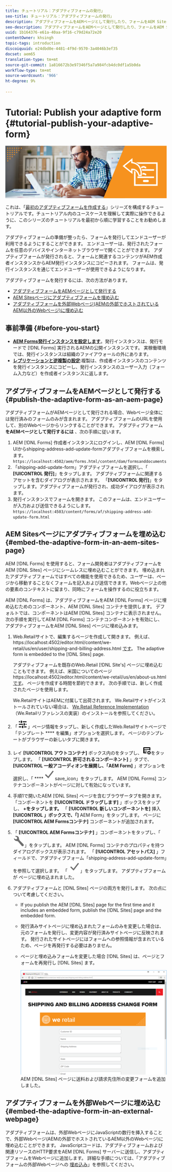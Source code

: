 ```yaml
---
title: チュートリアル：アダプティブフォームの発行」
seo-title: チュートリアル：アダプティブフォームの発行」
description: アダプティブフォームをAEMページとして発行したり、フォームをAEM Sitesページに埋め込んだり、アダプティブフォームを外部Webページに埋め込んだりする
seo-description: アダプティブフォームをAEMページとして発行したり、フォームをAEM Sitesページに埋め込んだり、アダプティブフォームを外部Webページに埋め込んだりする
uuid: 1b164376-e61a-40aa-9f16-c79d24a72e20
contentOwner: khsingh
topic-tags: introduction
discoiquuid: e24dbd0e-4481-4f9d-9570-3a4046b3ef35
docset: aem65
translation-type: tm+mt
source-git-commit: 1a816672b3e97346f5a7a984fcb4dc0df1a5b0da
workflow-type: tm+mt
source-wordcount: '966'
ht-degree: 9%

---
```



# Tutorial: Publish your adaptive form {#tutorial-publish-your-adaptive-form}

![](do-not-localize/13-publish-your-adaptive-form-small.png)

これは、「[最初のアダプティブフォームを作成する](https://helpx.adobe.com/experience-manager/6-3/forms/using/create-your-first-adaptive-form.html)」シリーズを構成するチュートリアルです。チュートリアル内のユースケースを理解して実際に操作できるように、このシリーズのチュートリアルを最初から順に学習することをお勧めします。

アダプティブフォームの準備が整ったら、フォームを発行してエンドユーザーが利用できるようにすることができます。 エンドユーザーは、発行されたフォームを任意のデバイスやインターネットブラウザーで開くことができます。 アダプティブフォームが発行されると、フォームと関連するコンテンツがAEM作成者インスタンスからAEM発行インスタンスにコピーされます。 フォームは、発行インスタンスを通じてエンドユーザーが使用できるようになります。

アダプティブフォームを発行するには、次の方法があります。

* [アダプティブフォームをAEMページとして発行する](../../forms/using/publish-your-adaptive-form.md#publish-the-adaptive-form-as-an-aem-page)
* [AEM Sitesページにアダプティブフォームを埋め込む](#embed-the-adaptive-form-in-an-aem-sites-page)
* [アダプティブフォームを外部Webページ(AEMの外部でホストされているAEM以外のWebページ)に埋め込む](../../forms/using/publish-your-adaptive-form.md)

## 事前準備 {#before-you-start}

* **[AEM Forms発行インスタンスを設定します](https://helpx.adobe.com/jp/experience-manager/6-3/forms/using/installing-configuring-aem-forms-osgi.html)**。発行インスタンスは、発行モードで [!DNL Forms] 実行されるAEMの公開インスタンスです。 実稼働環境では、発行インスタンスは組織のファイアウォールの外にあります。
* **[レプリケーションと逆複製の設定](https://helpx.adobe.com/experience-manager/6-3/help/sites-deploying/replication.html)**:複製は、作成者インスタンスのコンテンツを発行インスタンスにコピーし、発行インスタンスのユーザー入力（フォーム入力など）を作成者インスタンスに返します。

## アダプティブフォームをAEMページとして発行する {#publish-the-adaptive-form-as-an-aem-page}

アダプティブフォームがAEMページとして発行される場合、Webページ全体には発行済みのフォームのみが含まれます。 アダプティブフォームのURLを使用して、別のWebページからリンクすることができます。 アダプティブフォーム **をAEMページとして発行するには** 、次の手順に従います。

1. AEM [!DNL Forms] 作成者インスタンスにログインし、AEM [!DNL Forms] UIからshipping-address-add-update-formアダプティブフォームを検索します。
   `https://localhost:4502/aem/forms.html/content/dam/formsanddocuments`
1. 「shipping-add-update-form」アダプティブフォームを選択し、「 **[!UICONTROL 発行]**」をタップします。 アダプティブフォームに関連するアセットを含むダイアログが表示されます。 「**[!UICONTROL 発行]**」をタップします。アダプティブフォームが発行され、成功ダイアログが表示されます。
1. 発行インスタンスでフォームを開きます。 このフォームは、エンドユーザーが入力および送信できるようにします。
   `https://localhost:4503/content/forms/af/shipping-address-add-update-form.html`

## AEM Sitesページにアダプティブフォームを埋め込む {#embed-the-adaptive-form-in-an-aem-sites-page}

AEM [!DNL Forms] を使用すると、フォーム開発者はアダプティブフォームをAEM [!DNL Sites] ページにシームレスに埋め込むことができます。 埋め込まれたアダプティブフォームではすべての機能を使用できるため、ユーザーは、ページから移動することなくフォームを記入および送信できます。Webページ上の他の要素のコンテキストに留まり、同時にフォームを操作するのに役立ちます。

AEM [!DNL Forms] は、アダプティブフォームをAEM [!DNL Forms] ページに埋め込むためのコンポーネント、AEM [!DNL Sites] コンテナを提供します。 デフォルトでは、コンポーネントはAEM [!DNL Sites] コンテナに表示されません。 次の手順を実行してAEM [!DNL Forms] コンテナコンポーネントを有効にし、アダプティブフォームをAEM [!DNL Sites] ページに埋め込みます。

1. Web.Retailサイトで、編集するページを作成して開きます。 例えば、https://localhost:4502/editor.html/content/we-retail/us/en/user/shipping-and-billing-address.html [です](https://localhost:4502/editor.html/content/we-retail/us/en/user/shipping-and-billing-address.html)。 The adaptive form is embedded to the [!DNL Sites] page.

   アダプティブフォームを既存のWeb.Retail [!DNL Site's] ページに埋め込むこともできます。 例えば、米国についてのページhttps://localhost:4502/editor.html/content/we-retail/us/en/about-us.html [です](https://localhost:4502/editor.html/content/we-retail/us/en/about-us.html)。 ページを作成する時間を節約できます。 次の手順では、新しく作成されたページを使用します。

   We.RetailサイトはAEMに付属して出荷されます。 We.Retailサイトがインストールされていない場合は、 [We.Retail Reference Implementation](https://helpx.adobe.com/experience-manager/6-3/help/sites-developing/we-retail.html) （We.Retailリファレンスの実装）のインストールを参照してください。

1. 「 ![プロパティ](assets/properties.png) 」ページ情報をタップし、新しく作成したWeb.Retailサイトページで「テンプレート **** を編集」オプションを選択します。 ページのテンプレートがブラウザーの新しいタブに開きます。
1. レイ **[!UICONTROL アウトコンテナ]** ボックス内のをタップし、 ![feedmanagement](assets/feedmanagement.png)をタップします。 「 **[!UICONTROL 許可されるコンポーネント]** 」タブで、 **[!UICONTROL 一般アコーディオンを展開し、「AEM Form]** 」オプションを選択し、「 ****![](assets/save_icon.svg)save_icon」をタップします。 AEM [!DNL Forms] コンテナコンポーネントがページに対して有効になっています。

1. 手順1で開いたAEM [!DNL Sites] ページを含むブラウザータブを開きます。 「コンポーネントを **[!UICONTROL ドラッグします]** 」ボックスをタップし、 **+をタップします。** 「 **[!UICONTROL 新しいコンポーネントを]** 挿入 **[!UICONTROL 」ボックスで、「]** AEM Form」をタップします。 ページに **[!UICONTROL AEM Formsコンテナ]** コンポーネントが追加されます。
1. 「 **[!UICONTROL AEM Formsコンテナ]** 」コンポーネントをタップし、「 ![設定アイコン](assets/configure-icon.svg)」をタップします。 AEM [!DNL Forms] コンテナのプロパティを持つダイアログボックスが表示されます。 「 **[!UICONTROL アセットパス]** 」フィールドで、アダプティブフォーム「shipping-address-add-update-form」を参照して選択します。 「 ![save_icon](assets/save_icon.svg)」をタップします。 アダプティブフォームが ページに埋め込まれました。
1. アダプティブフォームと [!DNL Sites] ページの両方を発行します。 次の点について考慮してください。

   * If you publish the AEM [!DNL Sites] page for the first time and it includes an embedded form, publish the [!DNL Sites] page and the embedded form.
   * 発行済みサイトページに埋め込まれたフォームのみを変更した場合は、元のフォームを発行し、変更内容が発行済みサイトページに反映されます。 発行されたサイトページにはフォームへの参照情報が含まれているため、ページを再発行する必要はありません。
   * ページと埋め込みフォームを変更した場合 [!DNL Sites] は、ページとフォームを再発行し [!DNL Sites] ます。

      ![aemサイトに埋め込む](assets/embed-in-aem-sites.png)
   AEM [!DNL Sites] ページに送料および請求先住所の変更フォームを追加しました。

## アダプティブフォームを外部Webページに埋め込む {#embed-the-adaptive-form-in-an-external-webpage}

アダプティブフォームは、外部WebページにJavaScriptの数行を挿入することで、外部Webページ(AEMの外部でホストされているAEM以外のWebページ)に埋め込むことができます。 JavaScriptコードは、アダプティブフォームおよび関連リソースのHTTP要求をAEM [!DNL Forms] サーバーに送信し、アダプティブフォームをWebページに追加します。 詳細な手順については、「アダプティブフォームの外部Webページへの [埋め込み](/help/forms/using/embed-adaptive-form-external-web-page.md)」を参照してください。
